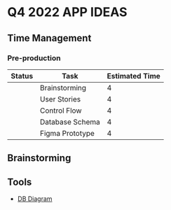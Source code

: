 # Q4 2022 APP IDEAS

## Time Management

### Pre-production

| Status | Task            | Estimated Time |
| ------ | --------------- | -------------- |
|        | Brainstorming   | 4              |
|        | User Stories    | 4              |
|        | Control Flow    | 4              |
|        | Database Schema | 4              |
|        | Figma Prototype | 4              |

## Brainstorming

## Tools

- [DB Diagram](https://dbdiagram.io/)
